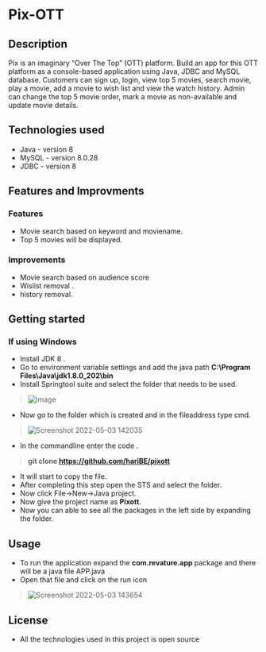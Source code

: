 # Pix-OTT
## Description
Pix is an imaginary “Over The Top” (OTT) platform. Build an app for this OTT platform as a console-based application using Java, JDBC and MySQL database. Customers can sign up, login, view top 5 movies, search movie, play a movie, add a movie to wish list and view the watch history. Admin can change the top 5 movie order, mark a movie as non-available and update movie details.
## Technologies used
* Java - version 8
* MySQL - version 8.0.28
* JDBC - version 8
## Features and Improvments
### Features
* Movie search based on keyword and moviename.
* Top 5 movies will be displayed.

### Improvements
* Movie search based on audience score
* Wislist removal .
* history removal.
## Getting started
### If using Windows
* Install JDK 8 .
* Go to environment variable settings and add the java path **C:\Program Files\Java\jdk1.8.0_202\bin**
* Install Springtool suite and select the folder that needs to be used.
> ![image](https://user-images.githubusercontent.com/92349708/166426737-b4952a1d-4fbc-42f6-8d37-9a8a7be49f0d.png)
* Now go to the folder which is created and in the fileaddress type cmd.
> ![Screenshot 2022-05-03 142035](https://user-images.githubusercontent.com/92349708/166427155-313424e0-913f-49d2-9109-112bfd3924d1.jpg)
* In the commandline enter the code .
> **git clone https://github.com/hariBE/pixott**
* It will start to copy the file.
* After completing this step open the STS and select the folder.
* Now click File->New->Java project.
* Now give the project name as **Pixott**.
* Now you can able to see all the packages in the left side by expanding the folder.
## Usage
* To run the application expand the **com.revature.app** package and there will be a java file APP.java
* Open that file and click on the run icon
>![Screenshot 2022-05-03 143654](https://user-images.githubusercontent.com/92349708/166429041-2198352f-94c7-49d9-9781-b79f3f6bc1df.png)
## License
* All the technologies used in this project is open source
